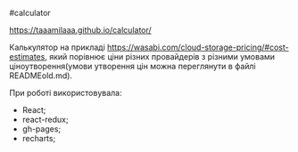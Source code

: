 #calculator

https://taaamilaaa.github.io/calculator/

Калькулятор на прикладі https://wasabi.com/cloud-storage-pricing/#cost-estimates, який порівнює ціни
різних провайдерів з різними умовами ціноутворення(умови утворення цін можна переглянути в файлі
READMEold.md).

При роботі використовувала:

-   React;
-   react-redux;
-   gh-pages;
-   recharts;
